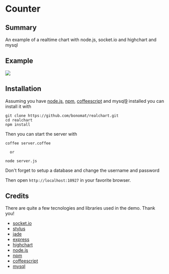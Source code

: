 # Counter

## Summary

An example of a realtime chart with node.js, socket.io and highchart and mysql

## Example

![](http://img708.imageshack.us/img708/7541/realchart.png)

## Installation

Assuming you have [node.js][6], [npm][7], [coffeescript][8] and mysql[9] installed you can install it with

    git clone https://github.com/bonomat/realchart.git
    cd realchart    
    npm install

Then you can start the server with

    coffee server.coffee

      or

    node server.js

Don't forget to setup a database and change the username and password

Then open `http://localhost:10927` in your favorite browser.

## Credits

There are quite a few tecnologies and libraries used in the demo. Thank you!

* [socket.io][1]
* [stylus][2]
* [jade][3]
* [express][4]
* [highchart][5]
* [node.js][6]
* [npm][7]
* [coffeescript][8]
* [mysql][9]

[1]: https://github.com/LearnBoost/Socket.IO
[2]: https://github.com/LearnBoost/stylus
[3]: https://github.com/visionmedia/jade/
[4]: https://github.com/visionmedia/express
[5]: http://www.highcharts.com/
[6]: https://github.com/joyent/node
[7]: https://github.com/isaacs/npm
[8]: http://coffeescript.org/
[9]: http://www.mysql.com/
